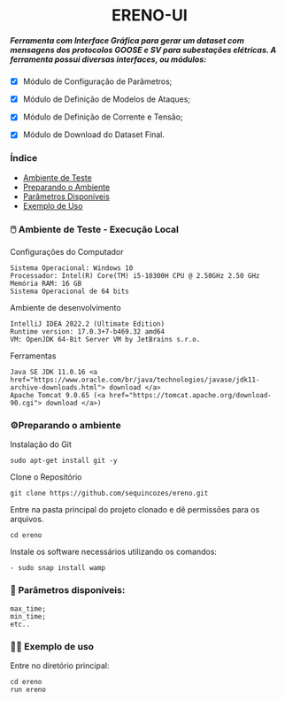 <h1 align="center"> ERENO-UI </h1>
<h5 align="left"> Ferramenta com Interface Gráfica para gerar um dataset com mensagens dos protocolos GOOSE e SV para subestações elétricas.
A ferramenta possui diversas interfaces, ou módulos: </h5>

- [x] Módulo de Configuração de Parâmetros;
- [x] Módulo de Definição de Modelos de Ataques;
- [x] Módulo de Definição de Corrente e Tensão;
- [x] Módulo de Download do Dataset Final.


### Índice

* [Ambiente de Teste](#ambiente-de-teste)
* [Preparando o Ambiente](#preparando-o-ambiente)
* [Parâmetros Disponíveis](#parametros-disponiveis)
* [Exemplo de Uso](#exemplo-de-uso)

<div id="ambiente-de-teste"/>


### 🖱️ Ambiente de Teste - Execução Local

Configurações do Computador
```
Sistema Operacional: Windows 10
Processador: Intel(R) Core(TM) i5-10300H CPU @ 2.50GHz 2.50 GHz
Memória RAM: 16 GB
Sistema Operacional de 64 bits
```

Ambiente de desenvolvimento
```
IntelliJ IDEA 2022.2 (Ultimate Edition)
Runtime version: 17.0.3+7-b469.32 amd64
VM: OpenJDK 64-Bit Server VM by JetBrains s.r.o.
```

Ferramentas
```
Java SE JDK 11.0.16 <a href="https://www.oracle.com/br/java/technologies/javase/jdk11-archive-downloads.html"> download </a>
Apache Tomcat 9.0.65 (<a href="https://tomcat.apache.org/download-90.cgi"> download </a>)
```


<div id="preparando-o-ambiente"/>

### ⚙️Preparando o ambiente
Instalação do Git
```
sudo apt-get install git -y
```
Clone o Repositório
```
git clone https://github.com/sequincozes/ereno.git
```
Entre na pasta principal do projeto clonado e dê permissões para os arquivos.
```
cd ereno
```
Instale os software necessários utilizando os comandos:
```
- sudo snap install wamp
```

<div id="parametros-disponiveis"/>

### 📌 Parâmetros disponíveis:

```
max_time;
min_time;
etc..
```

<div id="exemplo-de-uso"/>

### 👨‍💻 Exemplo de uso
Entre no diretório principal:
```
cd ereno
run ereno
```
